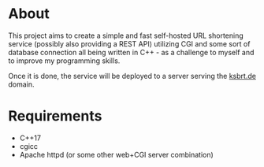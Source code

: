 # About
This project aims to create a simple and fast self-hosted URL shortening service (possibly also providing a REST API) utilizing CGI and some sort of database connection all being written in C++ - as a challenge to myself and to improve my programming skills.

Once it is done, the service will be deployed to a server serving the [ksbrt.de](https://ksbrt.de) domain.

# Requirements
- C++17
- cgicc
- Apache httpd (or some other web+CGI server combination)